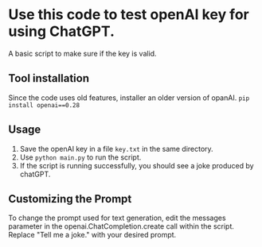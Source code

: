 # Use this code to test openAI key for using ChatGPT.
A basic script to make sure if the key is valid.

## Tool installation
Since the code uses old features, installer an older version of opanAI.
`pip install openai==0.28`

## Usage
1. Save the openAI key in a file `key.txt` in the same directory.
2. Use `python main.py` to run the script.
3. If the script is running successfully, you should see a joke produced by chatGPT.

## Customizing the Prompt
To change the prompt used for text generation, edit the messages parameter in the openai.ChatCompletion.create call within the script. Replace "Tell me a joke." with your desired prompt.
